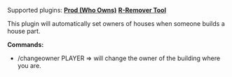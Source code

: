 Supported plugins:
[**Prod (Who Owns)**](http://oxidemod.org/resources/prod-who-owns.683/)
**[R-Remover Tool](http://oxidemod.org/resources/r-remover-tool.651/)**


This plugin will automatically set owners of houses when someone builds a house part.

**Commands:**

- /changeowner PLAYER => will change the owner of the building where you are.
